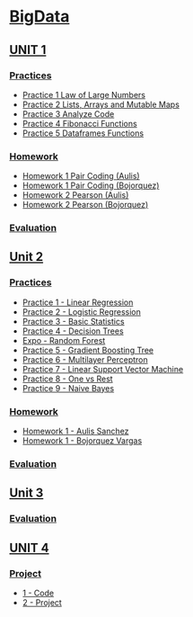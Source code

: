 # [BigData ](https://github.com/CarlosBqz/BigData "# BigData ")


## [UNIT 1](https://github.com/CarlosBqz/BigData/tree/Unidad1 "UNIT 1")

### [Practices](https://github.com/CarlosBqz/BigData/tree/Unidad1/practices "Practices")
- [Practice 1 Law of Large Numbers](https://github.com/CarlosBqz/DataMining/blob/Unit1/Practice1.md "Practice 1 Law of Large Numbers")
- [Practice 2 Lists, Arrays and Mutable Maps](https://github.com/CarlosBqz/BigData/blob/Unidad1/practices/Practica2.md "Practice 2 Lists, Arrays and Mutable Maps")
- [Practice 3 Analyze Code](https://github.com/CarlosBqz/BigData/blob/Unidad1/practices/Practice3.md "Practice 3 Analyze Code")
- [Practice 4 Fibonacci Functions](https://github.com/CarlosBqz/BigData/blob/Unidad1/practices/Practice4.md "Practice 4 Fibonacci Functions")
- [Practice 5 Dataframes Functions](https://github.com/CarlosBqz/BigData/blob/Unidad1/practices/practice5.md "Practice 5 Dataframes Functions")


### [Homework](https://github.com/CarlosBqz/BigData/tree/Unidad1/homework "Homework")
- [Homework 1 Pair Coding (Aulis)](https://github.com/CarlosBqz/BigData/blob/Unidad1/homework/homework_1_VictorAulis.md "Homework 1 Pair Coding (Aulis)")
- [Homework 1 Pair Coding (Bojorquez)](https://github.com/CarlosBqz/BigData/blob/Unidad1/homework/homework_1_Bojorquez.md "Homework 1 Pair Coding (Bojorquez)")
- [Homework 2 Pearson (Aulis)](https://github.com/CarlosBqz/BigData/blob/Unidad1/homework/homework_2_VictorAulis.md "Homework 2 Pearson (Aulis)")
- [Homework 2 Pearson (Bojorquez)](https://github.com/CarlosBqz/BigData/blob/Unidad1/homework/homework_2_Bojorquez.md "Homework 2 Pearson (Bojorquez)")

### [Evaluation](https://github.com/CarlosBqz/BigData/blob/Unidad1/Evaluation.md "Evaluation")


## [Unit 2](https://github.com/CarlosBqz/BigData/tree/Unidad2 "Unit 2")

### [Practices](https://github.com/CarlosBqz/BigData/tree/Unidad2/practices "Practices")
- [Practice 1 - Linear Regression](https://github.com/CarlosBqz/BigData/blob/Unidad2/practices/U2_Practice1.md "Practice 1 - Linear Regression")
- [Practice 2 - Logistic Regression](https://github.com/CarlosBqz/BigData/blob/Unidad2/practices/U2_Practice2.md "Practice 2 - Logistic Regression")
- [Practice 3 - Basic Statistics](https://github.com/CarlosBqz/BigData/blob/Unidad2/practices/U2_Practice3.md "Practice 3 - Basic Statistics")
- [Practice 4 - Decision Trees](https://github.com/CarlosBqz/BigData/blob/Unidad2/practices/U2_Practice4.md "Practice 4 - Decision Trees")
- [Expo - Random Forest](https://github.com/CarlosBqz/RandomForestClassifier "Practice 5 - Random Forest")
- [Practice 5 - Gradient Boosting Tree](https://github.com/CarlosBqz/BigData/blob/Unidad2/practices/U2_Practice5.md "Practice 5 - Gradient Boosting")
- [Practice 6 - Multilayer Perceptron ](https://github.com/CarlosBqz/BigData/blob/Unidad2/practices/U2_Practice6.md "Practice 6 - Multilayer Perceptron ")
- [Practice 7 - Linear Support Vector Machine](https://github.com/CarlosBqz/BigData/blob/Unidad2/practices/U2_Practice7.md "Practice 7 - Linear Support Vector Machine")
- [Practice 8 - One vs Rest](https://github.com/CarlosBqz/BigData/blob/Unidad2/practices/U2_Practice8.md "Practice 8 - One vs Rest")
- [Practice 9 - Naive Bayes](https://github.com/CarlosBqz/BigData/blob/Unidad2/practices/U2_Practice9.md "Practice 9 - Naive Bayes")

### [Homework](https://github.com/CarlosBqz/BigData/tree/Unidad2/homework "Homework")
- [Homework 1 - Aulis Sanchez](https://github.com/CarlosBqz/BigData/blob/Unidad2/homework/Homework_1_Aulis.md "Homework 1 - Aulis Sanchez")
- [Homework 1 - Bojorquez Vargas](https://github.com/CarlosBqz/BigData/blob/Unidad2/homework/Homework_1_Bojorquez.md "Homework 1 - Bojorquez Vargas")

### [Evaluation](https://github.com/CarlosBqz/BigData/blob/Unidad2/Examen.md "Evaluation")

## [Unit 3](https://github.com/CarlosBqz/BigData/tree/Unidad3 "Unit 3")

### [Evaluation](https://github.com/CarlosBqz/BigData/blob/Unidad3/Evaluation%203/Evaluation3.md "Evaluation")


## [UNIT 4](https://github.com/CarlosBqz/BigData/tree/Unidad4 "UNIT 4")

### [Project](https://github.com/CarlosBqz/BigData/tree/Unidad4/Unit4 "Project")
- [1 - Code ](https://github.com/CarlosBqz/BigData/blob/Unidad4/Unit4/U4_Codes.md "Code")
- [2 - Project](https://github.com/CarlosBqz/BigData/blob/Unidad4/Unit4/Unit4_Project.md "Project")
